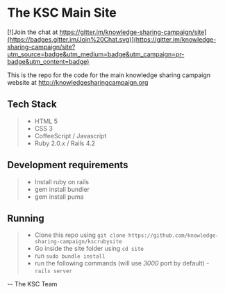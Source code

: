 The KSC Main Site
===============

[![Join the chat at https://gitter.im/knowledge-sharing-campaign/site](https://badges.gitter.im/Join%20Chat.svg)](https://gitter.im/knowledge-sharing-campaign/site?utm_source=badge&utm_medium=badge&utm_campaign=pr-badge&utm_content=badge)

This is the repo for the code for the main knowledge sharing campaign website at http://knowledgesharingcampaign.org

Tech Stack
-------------
> - HTML 5
> - CSS 3
> - CoffeeScript / Javascript
> - Ruby 2.0.x / Rails 4.2

Development requirements
--------------------------------
> - Install ruby on rails
> - gem install bundler
> - gem install puma

Running
----------
> - Clone this repo using ``` git clone https://github.com/knowledge-sharing-campaign/kscrubysite ```
> - Go inside the site folder using ``` cd site ```
> - run ``` sudo bundle install ```
> - run the following commands (will use *3000* port by default)
    - ``` rails server ```


-- The KSC Team
